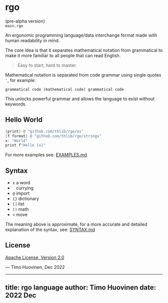 # rgo
(pre-alpha version)  
`main.rgo`

An ergonomic programming language/data interchange format made with human readability in mind.

The core idea is that it separates mathematical notation from grammatical to make it more familiar to all people that can read English.

>Easy to start, hard to master.

Mathematical notation is separated from code grammar using single quotes `'`, for example:

```rgo
grammatical code (mathematical code) grammatical code 
```
This unlocks powerful grammar and allows the language to exist without keywords.

## Hello World

```rust
{print} @ "github.com/thlib/rgo/os"
{f format} @ "github.com/thlib/rgo/strings"
x: "World"
print f"Hello {x}"
```

For more examples see: [EXAMPLES.md](EXAMPLES.md)

## Syntax

* `x` a word
* ` ` currying
* `@` import
* `{}` dictionary
* `[]` list
* `()` math
* `<` move

The meaning above is approximate, for a more accurate and detailed explanation of the syntax, see: [SYNTAX.md](SYNTAX.md)

## License

[Apache License, Version 2.0](https://www.apache.org/licenses/LICENSE-2.0)


— Timo Huovinen, Dec 2022

---
title: rgo language
author: Timo Huovinen
date: 2022 Dec
---

